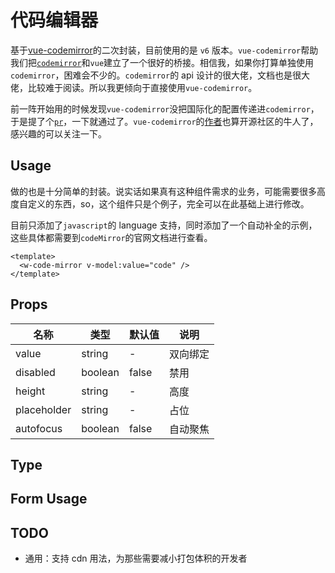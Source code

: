 # 代码编辑器

基于[vue-codemirror](https://github.com/surmon-china/vue-codemirror)的二次封装，目前使用的是 `v6` 版本。`vue-codemirror`帮助我们把[`codemirror`](https://codemirror.net/)和`vue`建立了一个很好的桥接。相信我，如果你打算单独使用`codemirror`，困难会不少的。`codemirror`的 api 设计的很大佬，文档也是很大佬，比较难于阅读。所以我更倾向于直接使用`vue-codemirror`。

前一阵开始用的时候发现`vue-codemirror`没把国际化的配置传递进`codemirror`，于是提了个[`pr`](https://github.com/surmon-china/vue-codemirror/pull/166)，一下就通过了。`vue-codemirror`的[作者](https://github.com/surmon-china)也算开源社区的牛人了，感兴趣的可以关注一下。

## Usage

做的也是十分简单的封装。说实话如果真有这种组件需求的业务，可能需要很多高度自定义的东西，so，这个组件只是个例子，完全可以在此基础上进行修改。

目前只添加了`javascript`的 language 支持，同时添加了一个自动补全的示例，这些具体都需要到`codeMirror`的官网文档进行查看。

```vue
<template>
  <w-code-mirror v-model:value="code" />
</template>
```

## Props

| 名称        | 类型    | 默认值 | 说明     |
| ----------- | ------- | ------ | -------- |
| value       | string  | -      | 双向绑定 |
| disabled    | boolean | false  | 禁用     |
| height      | string  | -      | 高度     |
| placeholder | string  | -      | 占位     |
| autofocus   | boolean | false  | 自动聚焦 |

## Type

## Form Usage

## TODO

- 通用：支持 cdn 用法，为那些需要减小打包体积的开发者

